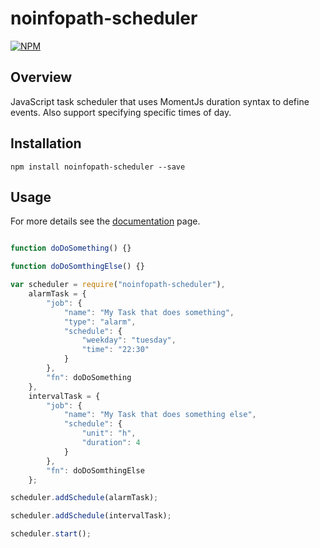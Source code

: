 # noinfopath-scheduler

[![NPM](https://nodei.co/npm/noinfopath-scheduler.png?downloads=true&downloadRank=true&stars=true)](https://nodei.co/npm/noinfopath-scheduler/)

## Overview

JavaScript task scheduler that uses MomentJs duration syntax to define events. Also support specifying specific times of day.

## Installation

	npm install noinfopath-scheduler --save

## Usage

For more details see the [documentation](https://github.com/noInfoPath/noinfopath-scheduler/blob/master/documentation.md) page.

```JavaScript

function doDoSomething() {}

function doDoSomthingElse() {}

var scheduler = require("noinfopath-scheduler"),
	alarmTask = {
		"job": {
			"name": "My Task that does something",
			"type": "alarm",
			"schedule": {
				"weekday": "tuesday",
				"time": "22:30"
			}
		},
		"fn": doDoSomething
	},
	intervalTask = {
		"job": {
			"name": "My Task that does something else",
			"schedule": {
				"unit": "h",
				"duration": 4
			}
		},
		"fn": doDoSomthingElse
	};

scheduler.addSchedule(alarmTask);

scheduler.addSchedule(intervalTask);

scheduler.start();

```
